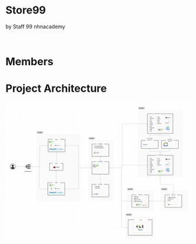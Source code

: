 # Store99
by Staff 99
nhnacademy

<br>

# Members


# Project Architecture
![](/profile/store99_architecture.png)
